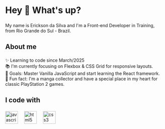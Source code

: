 <h1 align="left">Hey 👋 What's up?</h1>

###

<p align="left">My name is Erickson da Silva and I'm a Front-end Developer in Training, from Rio Grande do Sul - Brazil.</p>

###

<h2 align="left">About me</h2>

###

<p align="left">✨ Learning to code since March/2025<br>📚 I'm currently focusing on Flexbox & CSS Grid for responsive layouts.<br>🎯 Goals: Master Vanilla JavaScript and start learning the React framework.<br>🎲 Fun fact: I'm a manga collector and have a special place in my heart for classic PlayStation 2 games.</p>

###

<h2 align="left">I code with</h2>

###

<div align="left">
  <img src="https://cdn.jsdelivr.net/gh/devicons/devicon@latest/icons/javascript/javascript-original.svg" height="40" alt="javascript logo"  />
  <img width="12" />
  <img src="https://cdn.jsdelivr.net/gh/devicons/devicon@latest/icons/html5/html5-original.svg" height="40" alt="html5 logo"  />
  <img width="12" />
    <img src="https://cdn.jsdelivr.net/gh/devicons/devicon@latest/icons/css3/css3-original.svg" height="40" alt="css3 logo"  />
  <img width="12" />
</div>

###
